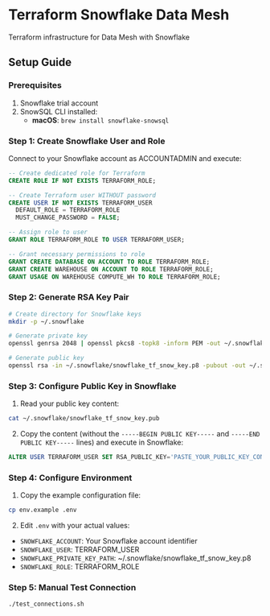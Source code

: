 # Terraform Snowflake Data Mesh

Terraform infrastructure for Data Mesh with Snowflake

## Setup Guide

### Prerequisites

1. Snowflake trial account
2. SnowSQL CLI installed:
   - **macOS**: `brew install snowflake-snowsql`

### Step 1: Create Snowflake User and Role

Connect to your Snowflake account as ACCOUNTADMIN and execute:

```sql
-- Create dedicated role for Terraform
CREATE ROLE IF NOT EXISTS TERRAFORM_ROLE;

-- Create Terraform user WITHOUT password
CREATE USER IF NOT EXISTS TERRAFORM_USER
  DEFAULT_ROLE = TERRAFORM_ROLE
  MUST_CHANGE_PASSWORD = FALSE;

-- Assign role to user
GRANT ROLE TERRAFORM_ROLE TO USER TERRAFORM_USER;

-- Grant necessary permissions to role
GRANT CREATE DATABASE ON ACCOUNT TO ROLE TERRAFORM_ROLE;
GRANT CREATE WAREHOUSE ON ACCOUNT TO ROLE TERRAFORM_ROLE;
GRANT USAGE ON WAREHOUSE COMPUTE_WH TO ROLE TERRAFORM_ROLE;
```

### Step 2: Generate RSA Key Pair

```bash
# Create directory for Snowflake keys
mkdir -p ~/.snowflake

# Generate private key
openssl genrsa 2048 | openssl pkcs8 -topk8 -inform PEM -out ~/.snowflake/snowflake_tf_snow_key.p8 -nocrypt

# Generate public key
openssl rsa -in ~/.snowflake/snowflake_tf_snow_key.p8 -pubout -out ~/.snowflake/snowflake_tf_snow_key.pub
```

### Step 3: Configure Public Key in Snowflake

1. Read your public key content:
```bash
cat ~/.snowflake/snowflake_tf_snow_key.pub
```

2. Copy the content (without the `-----BEGIN PUBLIC KEY-----` and `-----END PUBLIC KEY-----` lines) and execute in Snowflake:
```sql
ALTER USER TERRAFORM_USER SET RSA_PUBLIC_KEY='PASTE_YOUR_PUBLIC_KEY_CONTENT_HERE';
```

### Step 4: Configure Environment

1. Copy the example configuration file:
```bash
cp env.example .env
```

2. Edit `.env` with your actual values:
- `SNOWFLAKE_ACCOUNT`: Your Snowflake account identifier
- `SNOWFLAKE_USER`: TERRAFORM_USER
- `SNOWFLAKE_PRIVATE_KEY_PATH`: ~/.snowflake/snowflake_tf_snow_key.p8
- `SNOWFLAKE_ROLE`: TERRAFORM_ROLE

### Step 5: Manual Test Connection

```bash
./test_connections.sh
```

